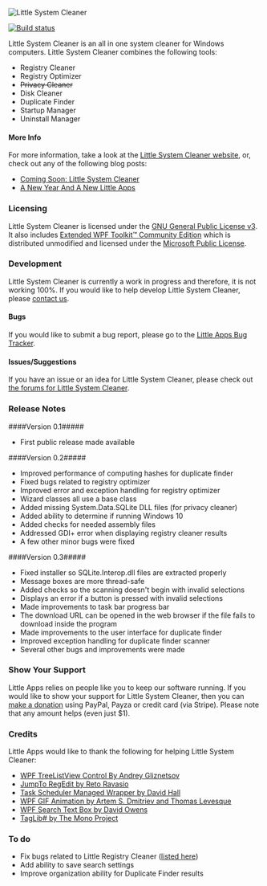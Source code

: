 ﻿![Little System Cleaner](https://www.little-system-cleaner.com/img/logo-black.png)

[![Build status](https://ci.appveyor.com/api/projects/status/u3tl1h4939wj8k1p?svg=true)](https://ci.appveyor.com/project/little-apps/little-system-cleaner)

Little System Cleaner is an all in one system cleaner for Windows computers. Little System Cleaner combines the following tools:
 
 * Registry Cleaner
 * Registry Optimizer
 * ~~Privacy Cleaner~~
 * Disk Cleaner
 * Duplicate Finder
 * Startup Manager
 * Uninstall Manager

#### More Info ####

For more information, take a look at the [Little System Cleaner website](https://www.little-system-cleaner.com), or, check out any of the following blog posts:

 * [Coming Soon: Little System Cleaner](https://www.little-apps.com/blog/2014/04/coming-soon-system-cleaner/)
 * [A New Year And A New Little Apps](https://www.little-apps.com/blog/2015/01/new-year-new-little-apps/)

### Licensing ###

Little System Cleaner is licensed under the [GNU General Public License v3](http://www.gnu.org/licenses/gpl.html). It also includes [Extended WPF Toolkit™ Community Edition](https://wpftoolkit.codeplex.com/) which is distributed unmodified and licensed under the [Microsoft Public License](http://www.microsoft.com/en-us/openness/licenses.aspx#MPL).

### Development ###

Little System Cleaner is currently a work in progress and therefore, it is not working 100%. If you would like to help develop Little System Cleaner, please [contact us](http://www.little-apps.com/contact.html). 

#### Bugs ####

If you would like to submit a bug report, please go to the [Little Apps Bug Tracker](https://bugs.little-apps.com/view_all_bug_page.php?project_id=2).

#### Issues/Suggestions ####

If you have an issue or an idea for Little System Cleaner, please check out [the forums for Little System Cleaner](https://www.little-apps.com/forums/forum/little-system-cleaner/).

### Release Notes ###

####Version 0.1#####

 * First public release made available 

####Version 0.2#####

 * Improved performance of computing hashes for duplicate finder
 * Fixed bugs related to registry optimizer
 * Improved error and exception handling for registry optimizer
 * Wizard classes all use a base class
 * Added missing System.Data.SQLite DLL files (for privacy cleaner)
 * Added ability to determine if running Windows 10
 * Added checks for needed assembly files
 * Addressed GDI+ error when displaying registry cleaner results
 * A few other minor bugs were fixed
 
####Version 0.3#####

 * Fixed installer so SQLite.Interop.dll files are extracted properly
 * Message boxes are more thread-safe
 * Added checks so the scanning doesn't begin with invalid selections
 * Displays an error if a button is pressed with invalid selections
 * Made improvements to task bar progress bar
 * The download URL can be opened in the web browser if the file fails to download inside the program
 * Made improvements to the user interface for duplicate finder
 * Improved exception handling for duplicate finder scanner
 * Several other bugs and improvements were made

### Show Your Support ###

Little Apps relies on people like you to keep our software running. If you would like to show your support for Little System Cleaner, then you can [make a donation](https://www.little-apps.com/?donate) using PayPal, Payza or credit card (via Stripe). Please note that any amount helps (even just $1).

### Credits ###

Little Apps would like to thank the following for helping Little System Cleaner:

 * [WPF TreeListView Control By Andrey Gliznetsov](http://www.codeproject.com/Articles/30721/WPF-TreeListView-Control)
 * [JumpTo RegEdit by Reto Ravasio](http://www.codeproject.com/Articles/20283/JumpTo-RegEdit)
 * [Task Scheduler Managed Wrapper by David Hall](http://taskscheduler.codeplex.com/)
 * [WPF GIF Animation by Artem S. Dmitriev and Thomas Levesque](https://github.com/XamlAnimatedGif/WpfAnimatedGif)
 * [WPF Search Text Box by David Owens](http://davidowens.wordpress.com/2009/02/18/wpf-search-text-box/)
 * [TagLib# by The Mono Project](https://github.com/mono/taglib-sharp)
 
### To do ###

 * Fix bugs related to Little Registry Cleaner ([listed here](http://bugs.little-apps.com/view_all_bug_page.php))
 * Add ability to save search settings
 * Improve organization ability for Duplicate Finder results 
